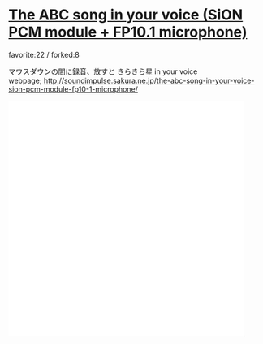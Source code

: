# [The ABC song in your voice (SiON PCM module + FP10.1 microphone)](http://wonderfl.net/c/vGHQ)

favorite:22 / forked:8

マウスダウンの間に録音、放すと きらきら星 in your voice  
webpage; http://soundimpulse.sakura.ne.jp/the-abc-song-in-your-voice-sion-pcm-module-fp10-1-microphone/

![thumbnail](./thumbnail.jpg)
